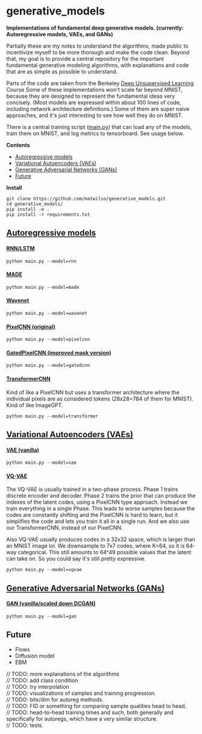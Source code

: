 # generative_models

**Implementations of fundamental deep generative models. (currently: Autoregressive models, VAEs, and GANs)**
<!--, along with descriptions using simple language.-->

Partially these are my notes to understand the algorithms, made public to incentivize myself to be more thorough and make the code clean.
Beyond that, my goal is to provide a central repository for the important fundamental generative modeling algorithms,
with explanations and code that are as simple as possible to understand.

Parts of the code are taken from the Berkeley [Deep Unsupervised Learning](https://sites.google.com/view/berkeley-cs294-158-sp20/) Course
Some of these implementations won't scale far beyond MNIST, because they are designed to represent the fundamental ideas very concisely.
(Most models are expressed within about 100 lines of code, including network architecture definitions.)
Some of them are super naive approaches, and it's just interesting to see how well they do on MNIST.

There is a central training script ([main.py](./gms/main.py)) that can load any of the models, train
them on MNIST, and log metrics to tensorboard. See usage below.

**Contents**
- [Autoregressive models](#autoregressive-models)
- [Variational Autoencoders (VAEs)](#variational-autoencoders-vaes)
- [Generative Adversarial Networks (GANs)](#generative-adversarial-networks-gans)
- [Future](#future)

**Install**
```
git clone https://github.com/matwilso/generative_models.git
cd generative_models/
pip install -e .
pip install -r requirements.txt
```

## [Autoregressive models](gms/autoregs)

#### [RNN/LSTM](gms/autoregs/rnn.py)
```
python main.py --model=rnn 
```
#### [MADE](gms/autoregs/made.py)
```
python main.py --model=made 
```
#### [Wavenet](gms/autoregs/wavenet.py)
```
python main.py --model=wavenet 
```
#### [PixelCNN (original)](gms/autoregs/pixelcnn.py)
```
python main.py --model=pixelcnn 
```
#### [GatedPixelCNN (improved mask version)](gms/autoregs/gatedcnn.py)
```
python main.py --model=gatedcnn 
```
#### [TransformerCNN](gms/autoregs/transformer.py)
Kind of like a PixelCNN but uses a transformer architecture where the individual pixels are as considered tokens (28x28=784 of them for MNIST).
Kind of like ImageGPT.
```
python main.py --model=transformer 
```

## [Variational Autoencoders (VAEs)](gms/vaes/)

#### [VAE (vanilla)](gms/vaes/vae.py)
```
python main.py --model=vae 
```
#### [VQ-VAE](gms/vaes/vqvae.py)

The VQ-VAE is usually trained in a two-phase process. Phase 1 trains discrete encoder and decoder. Phase 2 trains
the prior that can produce the indexes of the latent codes, using a PixelCNN type approach.
Instead we train everything in a single Phase.
This leads to worse samples because the codes are constantly shifting and the PixelCNN is hard to learn, but it simplifies
the code and lets you train it all in a single run.
And we also use our TransformerCNN, instead of our PixelCNN.

Also VQ-VAE usually produces codes in a 32x32 space, which is larger than an MNIST image lol.
We downsample to 7x7 codes, where K=64, so it is 64-way categorical. This still amounts 
to 64^49 possible values that the latent can take on. So you could say it's still pretty expressive.

```
python main.py --model=vqvae 
```
## [Generative Adversarial Networks (GANs)](gms/gans/)

#### [GAN (vanilla/scaled down DCGAN)](gms/gans/gan.py)
```
python main.py --model=gan 
```

## Future
- Flows
- Diffusion model
- EBM

// TODO: more explanations of the algorithms <br>
// TODO: add class condition <br>
// TODO: try interpolation <br>
// TODO: visualizations of samples and training progression. <br>
// TODO: bits/dim for autoreg methods.  <br>
// TODO: FID or something for comparing sample qualities head to head. <br>
// TODO: head-to-head training times and such, both generally and specifically for autoregs, which have a very similar structure. <br>
// TODO: tests. <br>